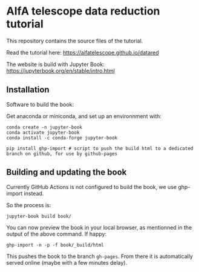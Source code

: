 
# AIfA telescope data reduction tutorial

This repository contains the source files of the tutorial.

Read the tutorial here: https://aifatelescope.github.io/datared

The website is build with Jupyter Book: 
https://jupyterbook.org/en/stable/intro.html


## Installation

Software to build the book:

Get anaconda or miniconda, and set up an environnment with:
```
conda create -n jupyter-book
conda activate jupyter-book
conda install -c conda-forge jupyter-book

pip install ghp-import # script to push the build html to a dedicated branch on github, for use by github-pages
```

## Building and updating the book

Currently GitHub Actions is not configured to build the book, we use ghp-import instead.

So the process is:

```
jupyter-book build book/
```

You can now preview the book in your local browser, as mentionned in the output of the above command.
If happy:

```
ghp-import -n -p -f book/_build/html
```

This pushes the book to the branch `gh-pages`. From there it is automatically served online (maybe with a few minutes delay).




